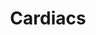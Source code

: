 ---
title: "Cardiacs"
summary: "Cardiacs are an English rock band formed in Kingston upon Thames by Tim Smith and his brother Jim in 1977 under the name Cardiac Arrest. The band's sound fused circus, baroque pop and medieval music with progressive rock and post-punk, adding other elements like nursery rhymes and sea shanties. Tim Smith was the primary lyricist, noted for his complex and innovative compositional style. He and his brother were the only constant members in the band's regularly changing lineup.The band created their own indie label, the Alphabet Business Concern, in 1984 and found mainstream exposure with the single \"Is This the Life?\" from their debut album A Little Man and a House and the Whole World Window . Their second album, On Land and in the Sea , was followed by Heaven Born and Ever Bright , which displayed a harder edged, metal-leaning sound retained in the subsequent albums Sing to God and Guns . The final Cardiacs album, LSD, was left unfinished after Smith was hospitalised with dystonia resulting from a cardiac arrest and stroke in 2008, which caused the band to go on hiatus indefinitely.
One of Britain's leading cult rock bands, Cardiacs' sound folded in genres including art rock, jazz, psychedelia and metal, topped by Smith's anarchic vocals and hard-to-decipher lyrics. The band's theatrical performance style often incorporated off-putting costumes and makeup with on-stage confrontations. Their bizarre sound and image made them unpopular with the press, but they amassed a devoted following. Smith's illness brought increased critical recognition to Cardiacs, with several music outlets calling Sing to God a masterpiece. His death in 2020 saw a raft of tributes on social media. Many rock groups including Blur and Radiohead were influenced by Cardiacs' eclectic music, which appeared on streaming services in 2021."
slug: "cardiacs"
image: "cardiacs.jpg"
apple_music_artist_url: "https://music.apple.com/gb/artist/cardiacs/333656544"
wikipedia_url: "https://en.wikipedia.org/wiki/Cardiacs"
---